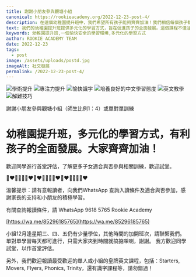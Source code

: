 ```yaml
---
title: 謝謝小朋友參與觀塘小組
canonical: https://rookieacademy.org/2022-12-23-post-4/
description: 在這個幼稚園提升班中，我們希望所有孩子能夠齊齊加油！我們相信每個孩子都擁有獨特的潛能和價值，並且每個人都可以實現自己的夢想。我們將與家長攜手合作，為孩子打造一個愉快、安全的學習環境，並提供他們所需的支持和指導。無論是在學術上還是在個人成長方面，我們將鼓勵孩子們克服困難、發揮潛能，並激勵他們追求卓越。讓我們一起努力，為孩子們的未來奠定堅實的基礎！
text: 我們的幼稚園提升班提供多元化的學習方式，旨在促進孩子的全面發展。這個課程不僅注重學術知識的傳授，還著重培養孩子的認知、情感、社交和創意能力。透過豐富多彩的活動和教學方法，我們致力於激發孩子的學習興趣和動力，並提供他們展現才華和發揮潛能的機會。我們的教學團隊將以專業和關愛的態度，為孩子們創造一個積極、支持性的學習環境，讓他們在快樂中成長、學習和成就。
keywords: 幼稚園提升班,一個愉快安全的學習環境,多元化的學習方式
author: ROOKIE ACADEMY TEAM
date: 2022-12-23
tags:
  - post
image: /assets/uploads/postd.jpg
imageAlt: 社交發展
permalink: /2022-12-23-post-4/
---
```

![學術提升](/assets/uploads/poste.jpg)
![專注力提升](/assets/uploads/postf.jpg)
![愉快識字](/assets/uploads/postg.jpg)
![培養良好的中文學習態度](/assets/uploads/posth.jpg)
![英文教學](/assets/uploads/postj.jpg)
![解難技巧](/assets/uploads/postk.jpg)

謝謝小朋友參與觀塘小組（師生比例1：4）或單對單訓練 

# 幼稚園提升班，多元化的學習方式，有利孩子的全面發展。大家齊齊加油！

歡迎同學進行首堂評估，了解更多子女適合與否參與相關訓練，歡迎試堂。

🧡❤💛💚💚💛❤🧡❤💛💚💚💛❤🧡❤💛💚💚💛❤

溫馨提示：請有意報讀者，向我們WhatsApp 查詢入讀條件及適合與否參加，感謝家長的支持和小朋友的積極學習。

有關查詢報讀條件，請 WhatsApp  9618 5765 Rookie Academy

[https://wa.me/85296185765](https://wa.me/85296185765)

小組12月逢星期三、四、五仍有少量學位，其他時間的加開班次，請聯繫我們。單對單學習每天都可進行，只需大家夾到時間就搞掂㗎喇，謝謝。
我方歡迎同學試堂，以作首堂評估。

另外，我們歡迎報讀最受歡迎的單人或小組的皇牌英文課程，包括：Starters, Movers, Flyers, Phonics, Trinity，還有識字課程等，請勿錯過！